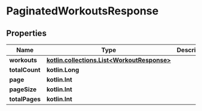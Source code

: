 
# PaginatedWorkoutsResponse

## Properties
| Name | Type | Description | Notes |
| ------------ | ------------- | ------------- | ------------- |
| **workouts** | [**kotlin.collections.List&lt;WorkoutResponse&gt;**](WorkoutResponse.md) |  |  |
| **totalCount** | **kotlin.Long** |  |  |
| **page** | **kotlin.Int** |  |  |
| **pageSize** | **kotlin.Int** |  |  |
| **totalPages** | **kotlin.Int** |  |  |



